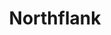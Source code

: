 ---
logohandle: northflank
sort: northflank
title: Northflank
twitter: https://x.com/northflank
website: https://northflank.com/
---
